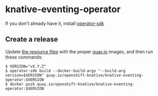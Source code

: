 # knative-eventing-operator

If you don't already have it, install
[operator-sdk](https://github.com/operator-framework/operator-sdk/)

## Create a release

Update [the resource files](deploy/resources/) with the proper
[quay.io](https://quay.io/organization/openshift-knative) images, and
then run these commands:

    $ VERSION="vX.Y.Z"
    $ operator-sdk build --docker-build-args "--build-arg version=$VERSION" quay.io/openshift-knative/knative-eventing-operator:$VERSION
    $ docker push quay.io/openshift-knative/knative-eventing-operator:$VERSION
